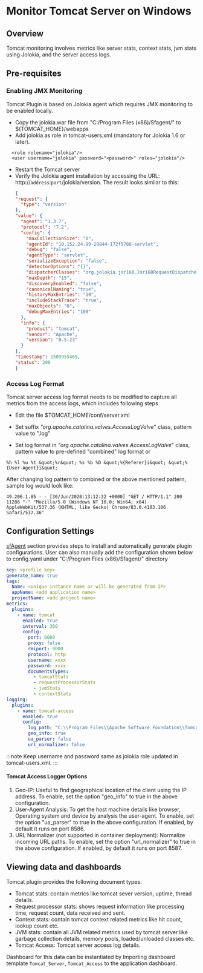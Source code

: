 # Monitor Tomcat Server on Windows

## Overview

Tomcat monitoring involves metrics like server stats, context stats, jvm stats using Jolokia, and the server access logs.

## Pre-requisites

### Enabling JMX Monitoring
Tomcat Plugin is based on Jolokia agent which requires JMX monitoring to be enabled locally.
- Copy the jolokia.war file from "C:/Program Files (x86)/Sfagent/" to ${TOMCAT_HOME}/webapps
- Add jolokia as role in tomcat-users.xml (mandatory for Jolokia 1.6 or later).
```
  <role rolename="jolokia"/>
  <user username="jolokia" password="<password>" roles="jolokia"/>
```

- Restart the Tomcat server
- Verify the Jolokia agent installation by accessing the URL: http://`address`:`port`/jolokia/version.
  The result looks similar to this:
  ```json
  {
  "request": {
    "type": "version"
  },
  "value": {
    "agent": "1.3.7",
    "protocol": "7.2",
    "config": {
      "maxCollectionSize": "0",
      "agentId": "10.152.24.99-29844-172f5788-servlet",
      "debug": "false",
      "agentType": "servlet",
      "serializeException": "false",
      "detectorOptions": "{}",
      "dispatcherClasses": "org.jolokia.jsr160.Jsr160RequestDispatcher",
      "maxDepth": "15",
      "discoveryEnabled": "false",
      "canonicalNaming": "true",
      "historyMaxEntries": "10",
      "includeStackTrace": "true",
      "maxObjects": "0",
      "debugMaxEntries": "100"
    },
    "info": {
      "product": "tomcat",
      "vendor": "Apache",
      "version": "8.5.23"
    }
  },
  "timestamp": 1509955465,
  "status": 200
  }
  ```

### Access Log Format
Tomcat server access log format needs to be modified to capture all metrics from the access logs, which includes following steps

- Edit the file $TOMCAT_HOME/conf/server.xml

- Set suffix *"org.apache.catalina.valves.AccessLogValve*" class, pattern value to ".log"

- Set log format in *"org.apache.catalina.valves.AccessLogValve*" class, pattern value to pre-defined "combined" log format or

```
%h %l %u %t &quot;%r&quot; %s %b %D &quot;%{Referer}i&quot; &quot;%{User-Agent}i&quot;
```

After changing log pattern to combined or the above mentioned pattern, sample log would look like:

```
49.206.1.85 - - [30/Jun/2020:13:12:32 +0000] "GET / HTTP/1.1" 200 11286 "-" "Mozilla/5.0 (Windows NT 10.0; Win64; x64) AppleWebKit/537.36 (KHTML, like Gecko) Chrome/83.0.4103.106 Safari/537.36"
```

## Configuration Settings

[sfAgent](/docs/Quick_Start/getting_started#sfagent) section provides steps to install and automatically generate plugin configurations. User can also manually add the configuration shown below to config.yaml under "C:/Program Files (x86)/Sfagent/" directory 

```yaml
key: <profile key> 
generate_name: true 
tags: 
  Name: <unique instance name or will be generated from IP> 
  appName: <add application name> 
  projectName: <add project name> 
metrics: 
  plugins: 
    - name: tomcat 
      enabled: true 
      interval: 300 
      config: 
        port: 8080
        proxy: false 
        rmiport: 9000
        protocol: http
        username: xxxx
        password: xxxx
        documentsTypes:
          - tomcatStats
          - requestProcessorStats
          - jvmStats
          - contextStats 
logging: 
  plugins: 
    - name: tomcat-access 
      enabled: true 
      config: 
        log_path: "C:\\Program Files\\Apache Software Foundation\\Tomcat*\\logs\\localhost_access*.log"
        geo_info: true  
        ua_parser: false
        url_normalizer: false 
```
:::note
Keep username and password same as jolokia role updated in tomcat-users.xml.
:::

#### Tomcat Access Logger Options

  1. Geo-IP: Useful to find geographical location of the client using the IP address. To enable, set the option "geo_info" to true in the above configuration.
  2. User-Agent Analysis: To get the host machine details like browser, Operating system and device by analysis the user-agent. To enable, set the option "ua_parser" to true in the above configuration. If enabled, by default it runs on port 8586.
  3. URL Normalizer (not supported in container deployment): Normalize incoming URL paths. To enable, set the option "url_normalizer" to true in the above configuration. If enabled, by default it runs on port 8587. 

## Viewing data and dashboards

Tomcat plugin provides the following document types:

- Tomcat stats: contain metrics like tomcat sever version, uptime, thread details.
- Request processor stats: shows request information like processing time, request count, data received and sent.
- Context stats: contain tomcat context related metrics like hit count, lookup count etc.
- JVM stats: contain all JVM related metrics used by tomcat server like garbage collection details, memory pools, loaded/unloaded classes etc.
- Tomcat Access: Tomcat server access log details.

Dashboard for this data can be instantiated by Importing dashboard template `Tomcat_Server`, `Tomcat_Access` to the application dashboard. 
